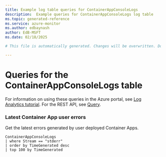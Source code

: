 ```yaml
---
title: Example log table queries for ContainerAppConsoleLogs
description:  Example queries for ContainerAppConsoleLogs log table
ms.topic: generated-reference
ms.service: azure-monitor
ms.author: edbaynash
author: EdB-MSFT
ms.date: 02/18/2025

# This file is automatically generated. Changes will be overwritten. Do not change this file directly. 

---
```


# Queries for the ContainerAppConsoleLogs table

For information on using these queries in the Azure portal, see [Log Analytics tutorial](/azure/azure-monitor/logs/log-analytics-tutorial). For the REST API, see [Query](/rest/api/loganalytics/query).


### Latest Container App user errors  


Get the latest errors generated by user deployed Container Apps.  

```query
ContainerAppConsoleLogs
| where Stream == "stderr"
| order by TimeGenerated desc
| top 100 by TimeGenerated
```

